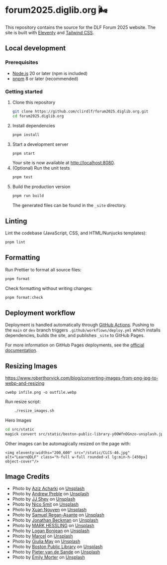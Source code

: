 # forum2025.diglib.org 🌬️

This repository contains the source for the DLF Forum 2025 website. The site is built with [Eleventy](https://www.11ty.dev/) and [Tailwind CSS](https://tailwindcss.com/).

## Local development

### Prerequisites
- [Node.js](https://nodejs.org/) 20 or later (npm is included)
- [pnpm](https://pnpm.io/) 8 or later (recommended)

### Getting started
1. Clone this repository
   ```bash
   git clone https://github.com/clirdlf/forum2025.diglib.org.git
   cd forum2025.diglib.org
   ```
2. Install dependencies
   ```bash
   pnpm install
   ```
3. Start a development server
   ```bash
   pnpm start
   ```
   Your site is now available at [http://localhost:8080](http://localhost:8080).
4. (Optional) Run the unit tests
   ```bash
   pnpm test
   ```
5. Build the production version
   ```bash
   pnpm run build
   ```
   The generated files can be found in the `_site` directory.

## Linting

Lint the codebase (JavaScript, CSS, and HTML/Nunjucks templates):
```bash
pnpm lint
```

## Formatting

Run Prettier to format all source files:
```bash
pnpm format
```
Check formatting without writing changes:
```bash
pnpm format:check
```

## Deployment workflow

Deployment is handled automatically through [GitHub Actions](https://github.com/features/actions). Pushing to the `main` or `dev` branch triggers `.github/workflows/deploy.yml` which installs dependencies, builds the site, and publishes `_site` to GitHub Pages.

For more information on GitHub Pages deployments, see the [official documentation](https://docs.github.com/en/pages).

## Resizing Images

<https://www.roberthorvick.com/blog/converting-images-from-png-jpg-to-webp-and-resizing>

    cwebp infile.png -o outfile.webp

Run resize script:

```bash
    ./resize_images.sh
```

Hero Images

```bash
cd src/static
magick convert src/static/boston-public-library-y0OWfnOGnzo-unsplash.jpg
```

Other images can be automagically resized on the page with:

    <img eleventy:widths="200,600" src="/static/CLCS-46.jpg" alt="Learn@DLF" class="h-full w-full rounded-xl lg:min-h-[450px] object-cover"/>

## Image Credits

- Photo by <a href="https://unsplash.com/@acharki95?utm_content=creditCopyText&utm_medium=referral&utm_source=unsplash">Aziz Acharki</a> on <a href="https://unsplash.com/photos/selective-focus-photography-of-white-and-orange-petaled-flower-tLsOA0Vlvwk?utm_content=creditCopyText&utm_medium=referral&utm_source=unsplash">Unsplash</a>
- Photo by <a href="https://unsplash.com/@apreble?utm_content=creditCopyText&utm_medium=referral&utm_source=unsplash">Andrew Preble</a> on <a href="https://unsplash.com/photos/low-angle-photography-of-union-station-zrhXd14ICRo?utm_content=creditCopyText&utm_medium=referral&utm_source=unsplash">Unsplash</a>
- Photo by <a href="https://unsplash.com/@skjev5280?utm_content=creditCopyText&utm_medium=referral&utm_source=unsplash">JJ Shev</a> on <a href="https://unsplash.com/photos/union-station-travel-by-train-neon-signage-building-E7_ynWgi9lU?utm_content=creditCopyText&utm_medium=referral&utm_source=unsplash">Unsplash</a>
- Photo by <a href="https://unsplash.com/@nicosmit99?utm_content=creditCopyText&utm_medium=referral&utm_source=unsplash">Nico Smit</a> on <a href="https://unsplash.com/photos/text-QnkzvFCxKrA?utm_content=creditCopyText&utm_medium=referral&utm_source=unsplash">Unsplash</a>
- Photo by <a href="https://unsplash.com/@darthxuan?utm_content=creditCopyText&utm_medium=referral&utm_source=unsplash">Xuan Nguyen</a> on <a href="https://unsplash.com/photos/shallow-focus-photography-of-honey-bee-g6xmTnzy6Us?utm_content=creditCopyText&utm_medium=referral&utm_source=unsplash">Unsplash</a>
- Photo by <a href="https://unsplash.com/@reganography?utm_content=creditCopyText&utm_medium=referral&utm_source=unsplash">Samuel Regan-Asante</a> on <a href="https://unsplash.com/photos/a-neon-sign-that-says-watch-this-space-Rk8fHGGeyr8?utm_content=creditCopyText&utm_medium=referral&utm_source=unsplash">Unsplash</a>
- Photo by <a href="https://unsplash.com/@jbecks?utm_content=creditCopyText&utm_medium=referral&utm_source=unsplash">Jonathan Beckman</a> on <a href="https://unsplash.com/photos/blue-and-yellow-wall-graffiti-pDQRQ7lJxZ4?utm_content=creditCopyText&utm_medium=referral&utm_source=unsplash">Unsplash</a>
- Photo by <a href="https://unsplash.com/@mhessling?utm_content=creditCopyText&utm_medium=referral&utm_source=unsplash">MARK HESSLING</a> on <a href="https://unsplash.com/photos/people-gathering-in-front-of-theater-during-day-nJTM3aXrhFc?utm_content=creditCopyText&utm_medium=referral&utm_source=unsplash">Unsplash</a>
- Photo by <a href="https://unsplash.com/@loganbonjean?utm_content=creditCopyText&utm_medium=referral&utm_source=unsplash">Logan Bonjean</a> on <a href="https://unsplash.com/photos/yellow-and-black-street-lanterns-qgw61durdXo?utm_content=creditCopyText&utm_medium=referral&utm_source=unsplash">Unsplash</a>
- Photo by <a href="https://unsplash.com/@wavkind?utm_content=creditCopyText&utm_medium=referral&utm_source=unsplash">Marcel</a> on <a href="https://unsplash.com/photos/human-hands-doing-heart-gesture-fx39Iesd13M?utm_content=creditCopyText&utm_medium=referral&utm_source=unsplash">Unsplash</a>
- Photo by <a href="https://unsplash.com/@giuliamay?utm_content=creditCopyText&utm_medium=referral&utm_source=unsplash">Giulia May</a> on <a href="https://unsplash.com/photos/info-arrow-signage-8JFMYz-a8Xo?utm_content=creditCopyText&utm_medium=referral&utm_source=unsplash">Unsplash</a>
- Photo by <a href="https://unsplash.com/@bostonpubliclibrary?utm_content=creditCopyText&utm_medium=referral&utm_source=unsplash">Boston Public Library</a> on <a href="https://unsplash.com/photos/cars-on-road-between-high-rise-buildings-during-daytime-y0OWfnOGnzo?utm_content=creditCopyText&utm_medium=referral&utm_source=unsplash">Unsplash</a>
- Photo by <a href="https://unsplash.com/@planner1963?utm_content=creditCopyText&utm_medium=referral&utm_source=unsplash">Pieter van de Sande</a> on <a href="https://unsplash.com/photos/denver-street-artowrk-r6BdUpN_iSk?utm_content=creditCopyText&utm_medium=referral&utm_source=unsplash">Unsplash</a>
- Photo by <a href="https://unsplash.com/@emilymorter?utm_content=creditCopyText&utm_medium=referral&utm_source=unsplash">Emily Morter</a> on <a href="https://unsplash.com/photos/question-mark-neon-signage-8xAA0f9yQnE?utm_content=creditCopyText&utm_medium=referral&utm_source=unsplash">Unsplash</a>